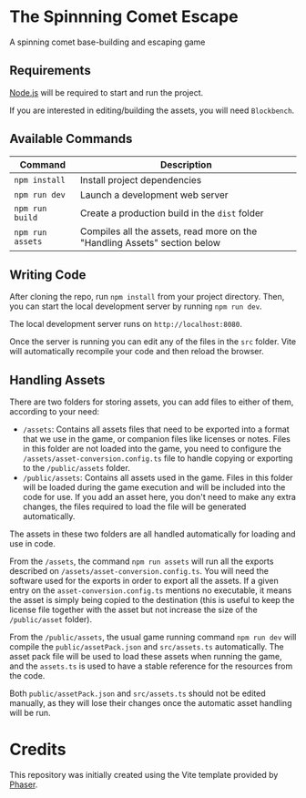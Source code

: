 # The Spinnning Comet Escape

A spinning comet base-building and escaping game

## Requirements

[Node.js](https://nodejs.org) will be required to start and run the project.

If you are interested in editing/building the assets, you will need `Blockbench`.

## Available Commands

| Command          | Description                                                               |
| ---------------- | ------------------------------------------------------------------------- |
| `npm install`    | Install project dependencies                                              |
| `npm run dev`    | Launch a development web server                                           |
| `npm run build`  | Create a production build in the `dist` folder                            |
| `npm run assets` | Compiles all the assets, read more on the "Handling Assets" section below |

## Writing Code

After cloning the repo, run `npm install` from your project directory. Then, you can start the local development server by running `npm run dev`.

The local development server runs on `http://localhost:8080`.

Once the server is running you can edit any of the files in the `src` folder. Vite will automatically recompile your code and then reload the browser.

## Handling Assets

There are two folders for storing assets, you can add files to either of them, according to your need:

- `/assets`: Contains all assets files that need to be exported into a format that we use in the game, or companion files like licenses or notes. Files in this folder are not loaded into the game, you need to configure the `/assets/asset-conversion.config.ts` file to handle copying or exporting to the `/public/assets` folder.
- `/public/assets`: Contains all assets used in the game. Files in this folder will be loaded during the game execution and will be included into the code for use. If you add an asset here, you don't need to make any extra changes, the files required to load the file will be generated automatically.

The assets in these two folders are all handled automatically for loading and use in code.

From the `/assets`, the command `npm run assets` will run all the exports described on `/assets/asset-conversion.config.ts`. You will need the software used for the exports in order to export all the assets. If a given entry on the `asset-conversion.config.ts` mentions no executable, it means the asset is simply being copied to the destination (this is useful to keep the license file together with the asset but not increase the size of the `/public/asset` folder).

From the `/public/assets`, the usual game running command `npm run dev` will compile the `public/assetPack.json` and `src/assets.ts` automatically. The asset pack file will be used to load these assets when running the game, and the `assets.ts` is used to have a stable reference for the resources from the code.

Both `public/assetPack.json` and `src/assets.ts` should not be edited manually, as they will lose their changes once the automatic asset handling will be run.

# Credits

This repository was initially created using the Vite template provided by [Phaser](https://phaser.io).
